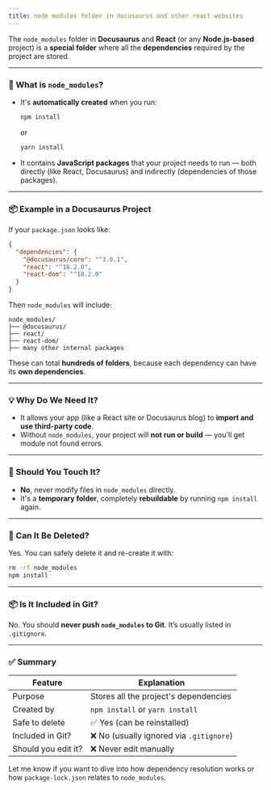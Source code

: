 ```yaml
---
title: node modules folder in docusaurus and other react websites
---
```


The `node_modules` folder in **Docusaurus** and **React** (or any **Node.js-based** project) is a **special folder** where all the **dependencies** required by the project are stored.

---

### 🧠 What is `node_modules`?

* It's **automatically created** when you run:

  ```bash
  npm install
  ```

  or

  ```bash
  yarn install
  ```

* It contains **JavaScript packages** that your project needs to run — both directly (like React, Docusaurus) and indirectly (dependencies of those packages).

---

### 📦 Example in a Docusaurus Project

If your `package.json` looks like:

```json
{
  "dependencies": {
    "@docusaurus/core": "^3.0.1",
    "react": "^18.2.0",
    "react-dom": "^18.2.0"
  }
}
```

Then `node_modules` will include:

```
node_modules/
├── @docusaurus/
├── react/
├── react-dom/
├── many other internal packages
```

These can total **hundreds of folders**, because each dependency can have its **own dependencies**.

---

### 💡 Why Do We Need It?

* It allows your app (like a React site or Docusaurus blog) to **import and use third-party code**.
* Without `node_modules`, your project will **not run or build** — you'll get module not found errors.

---

### 📁 Should You Touch It?

* **No**, never modify files in `node_modules` directly.
* It's a **temporary folder**, completely **rebuildable** by running `npm install` again.

---

### 🧹 Can It Be Deleted?

Yes. You can safely delete it and re-create it with:

```bash
rm -rf node_modules
npm install
```

---

### 📦 Is It Included in Git?

No. You should **never push `node_modules` to Git**. It’s usually listed in `.gitignore`.

---

### ✅ Summary

| Feature             | Explanation                             |
| ------------------- | --------------------------------------- |
| Purpose             | Stores all the project's dependencies   |
| Created by          | `npm install` or `yarn install`         |
| Safe to delete      | ✅ Yes (can be reinstalled)              |
| Included in Git?    | ❌ No (usually ignored via `.gitignore`) |
| Should you edit it? | ❌ Never edit manually                   |

Let me know if you want to dive into how dependency resolution works or how `package-lock.json` relates to `node_modules`.
